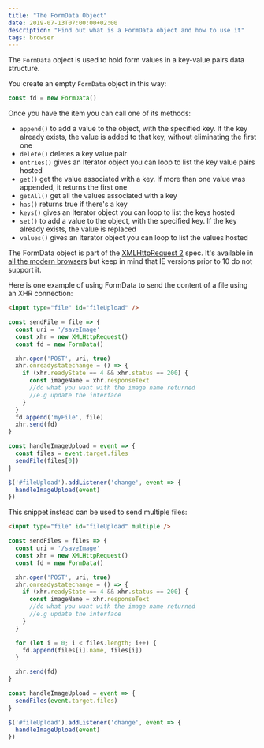 ```yaml
---
title: "The FormData Object"
date: 2019-07-13T07:00:00+02:00
description: "Find out what is a FormData object and how to use it"
tags: browser
---
```


The `FormData` object is used to hold form values in a key-value pairs data structure.

You create an empty `FormData` object in this way:

```js
const fd = new FormData()
```

Once you have the item you can call one of its methods:

- `append()` to add a value to the object, with the specified key. If the key already exists, the value is added to that key, without eliminating the first one
- `delete()` deletes a key value pair
- `entries()` gives an Iterator object you can loop to list the key value pairs hosted
- `get()` get the value associated with a key. If more than one value was appended, it returns the first one
- `getAll()` get all the values associated with a key
- `has()` returns true if there's a key
- `keys()` gives an Iterator object you can loop to list the keys hosted
- `set()` to add a value to the object, with the specified key. If the key already exists, the value is replaced
- `values()` gives an Iterator object you can loop to list the values hosted

The FormData object is part of the [XMLHttpRequest 2](/xhr/) spec. It's available in [all the modern browsers](http://caniuse.com/#feat=xhr2) but keep in mind that IE versions prior to 10 do not support it.

Here is one example of using FormData to send the content of a file using an XHR connection:

```html
<input type="file" id="fileUpload" />
```

```js
const sendFile = file => {
  const uri = '/saveImage'
  const xhr = new XMLHttpRequest()
  const fd = new FormData()

  xhr.open('POST', uri, true)
  xhr.onreadystatechange = () => {
    if (xhr.readyState == 4 && xhr.status == 200) {
      const imageName = xhr.responseText
      //do what you want with the image name returned
      //e.g update the interface
    }
  }
  fd.append('myFile', file)
  xhr.send(fd)
}

const handleImageUpload = event => {
  const files = event.target.files
  sendFile(files[0])
}

$('#fileUpload').addListener('change', event => {
  handleImageUpload(event)
})
```

This snippet instead can be used to send multiple files:

```html
<input type="file" id="fileUpload" multiple />
```

```js
const sendFiles = files => {
  const uri = '/saveImage'
  const xhr = new XMLHttpRequest()
  const fd = new FormData()

  xhr.open('POST', uri, true)
  xhr.onreadystatechange = () => {
    if (xhr.readyState == 4 && xhr.status == 200) {
      const imageName = xhr.responseText
      //do what you want with the image name returned
      //e.g update the interface
    }
  }

  for (let i = 0; i < files.length; i++) {
    fd.append(files[i].name, files[i])
  }

  xhr.send(fd)
}

const handleImageUpload = event => {
  sendFiles(event.target.files)
}

$('#fileUpload').addListener('change', event => {
  handleImageUpload(event)
})
```
